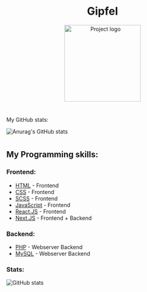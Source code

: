 <h1 align="center"> Gipfel </h1>
<p align="center">
 <img border-radius=50% width=200px height=200px src="https://avatars.githubusercontent.com/u/43959217?v=4" alt="Project logo"></a>
</p>

<h1></h1>

<p>  </p>

<h1></h1>
<p> My GitHub stats: </p>

![Anurag's GitHub stats](https://github-readme-stats.vercel.app/api?username=Gipfel&count_private=true&theme=radical)
<h1></h1>
<h2>My Programming skills:</h2>

<h3> Frontend: </h3>

- [HTML](https://en.wikipedia.org/wiki/HTML) - Frontend
- [CSS](https://en.wikipedia.org/wiki/CSS) - Frontend
- [SCSS](https://sass-lang.com/) - Frontend
- [JavaScript](https://en.wikipedia.org/wiki/JavaScript) - Frontend
- [React.JS](https://reactjs.org/) - Frontend
- [Next.JS](https://nextjs.org/) - Frontend + Backend



<h3> Backend: </h3>

- [PHP](https://www.php.net/) - Webserver Backend
- [MySQL](https://www.mysql.com/de/) - Webserver Backend

<h3> Stats: </h3>


![GitHub stats](https://github-readme-stats.vercel.app/api/top-langs/?username=Gipfel&theme=dracula)
